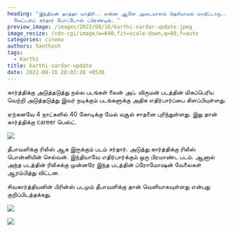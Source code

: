 ```yaml
---
heading: "இந்தியன் தாத்தா மாதிரி.. என்ன ஆளே அடையாளம் தெரியாமல் மாறிட்டாரு..
  லேட்டஸ்ட் சர்தார் போட்டோஸ் ட்ரெண்டிங். "
preview_image: /images/2022/08/16/karthi-sardar-update.jpeg
image_resize: /cdn-cgi/image/w=640,fit=scale-down,q=80,f=auto
categories: cinema
authors: Santhosh
tags:
  - Karthi
title: karthi-sardar-update
date: 2022-08-16 20:03:26 +0530
---
```

கார்த்திக்கு அடுத்தடுத்து நல்ல படங்கள் லைன் அப். விருமன் படத்தின் மிகப்பெரிய வெற்றி அடுத்தடுத்து இவர் நடிக்கும் படங்களுக்கு அதிக எதிர்பார்ப்பை கிளப்பியுள்ளது.

ஏற்கனவே 4 நாட்களில் 40 கோடிக்கு மேல் வசூல் சாதனை புரிந்துள்ளது.  இது தான் கார்த்திக்கு career பெஸ்ட்.

![](/images/2022/08/16/karthi-raashi-sardar-video-3.jpeg)

தீபாவளிக்கு ரிலீஸ் ஆக இருக்கும் படம் சர்தார். அடுத்து கார்த்திக்கு ரிலீஸ் பொன்னியின் செல்வன். இந்தியாவே எதிர்பார்க்கும் ஒரு பிரமாண்ட படம். ஆனால் அந்த படத்தின் ரிலீசுக்கு முன்னரே இந்த படத்தின் ப்ரோமோஷன் வேலைகள் ஆரம்பித்து விட்டன.

சிவகார்த்தியனின் பிரின்ஸ் படமும் தீபாவளிக்கு தான் வெளியாகவுள்ளது என்பது குறிப்பிடத்தக்கது.

![](/images/2022/08/16/karthi-raashi-sardar-video-1.jpeg)

![](/images/2022/08/16/karthi-raashi-sardar-video-2.jpeg)